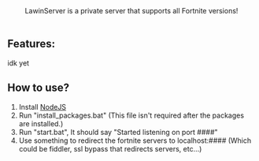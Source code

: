 <div align=center>
  LawinServer is a private server that supports all Fortnite versions!
  
</div>
<br>

## Features:

idk yet

## How to use?
1) Install [NodeJS](https://nodejs.org/en/)
2) Run "install_packages.bat" (This file isn't required after the packages are installed.)
3) Run "start.bat", It should say "Started listening on port ####"
4) Use something to redirect the fortnite servers to localhost:#### (Which could be fiddler, ssl bypass that redirects servers, etc...)
